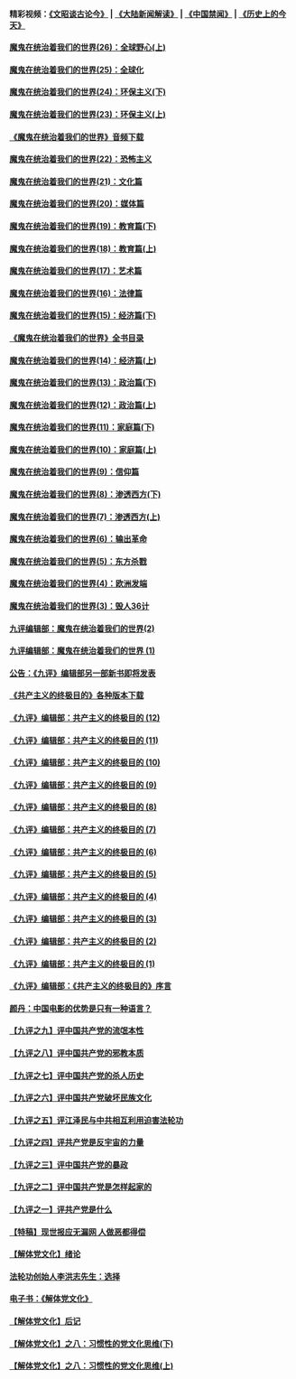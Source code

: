 #### 精彩视频：[《文昭谈古论今》](https://github.com/gfw-breaker/wenzhao/blob/master/README.md?t=12151531) | [《大陆新闻解读》](https://github.com/gfw-breaker/ntdtv-comedy/blob/master/README.md?t=12151531) | [《中国禁闻》](https://github.com/gfw-breaker/ntdtv-news/blob/master/README.md?t=12151531) | [《历史上的今天》](https://github.com/gfw-breaker/today-in-history/blob/master/README.md?t=12151531) 

#### [魔鬼在统治着我们的世界(26)：全球野心(上)](../pages/nsc422/n10900318.md?t=12151531) 

#### [魔鬼在统治着我们的世界(25)：全球化](../pages/nsc422/n10788205.md?t=12151531) 

#### [魔鬼在统治着我们的世界(24)：环保主义(下)](../pages/nsc422/n10695307.md?t=12151531) 

#### [魔鬼在统治着我们的世界(23)：环保主义(上)](../pages/nsc422/n10688613.md?t=12151531) 

#### [《魔鬼在统治着我们的世界》音频下载](../pages/nsc422/n10635553.md?t=12151531) 

#### [魔鬼在统治着我们的世界(22)：恐怖主义](../pages/nsc422/n10614727.md?t=12151531) 

#### [魔鬼在统治着我们的世界(21)：文化篇](../pages/nsc422/n10597706.md?t=12151531) 

#### [魔鬼在统治着我们的世界(20)：媒体篇](../pages/nsc422/n10586579.md?t=12151531) 

#### [魔鬼在统治着我们的世界(19)：教育篇(下)](../pages/nsc422/n10564808.md?t=12151531) 

#### [魔鬼在统治着我们的世界(18)：教育篇(上)](../pages/nsc422/n10526970.md?t=12151531) 

#### [魔鬼在统治着我们的世界(17)：艺术篇](../pages/nsc422/n10499093.md?t=12151531) 

#### [魔鬼在统治着我们的世界(16)：法律篇](../pages/nsc422/n10485969.md?t=12151531) 

#### [魔鬼在统治着我们的世界(15)：经济篇(下)](../pages/nsc422/n10469975.md?t=12151531) 

#### [《魔鬼在统治着我们的世界》全书目录](../pages/nsc422/n10464261.md?t=12151531) 

#### [魔鬼在统治着我们的世界(14)：经济篇(上)](../pages/nsc422/n10457370.md?t=12151531) 

#### [魔鬼在统治着我们的世界(13)：政治篇(下)](../pages/nsc422/n10448270.md?t=12151531) 

#### [魔鬼在统治着我们的世界(12)：政治篇(上)](../pages/nsc422/n10444576.md?t=12151531) 

#### [魔鬼在统治着我们的世界(11)：家庭篇(下)](../pages/nsc422/n10440961.md?t=12151531) 

#### [魔鬼在统治着我们的世界(10)：家庭篇(上)](../pages/nsc422/n10435448.md?t=12151531) 

#### [魔鬼在统治着我们的世界(9)：信仰篇](../pages/nsc422/n10432159.md?t=12151531) 

#### [魔鬼在统治着我们的世界(8)：渗透西方(下)](../pages/nsc422/n10429603.md?t=12151531) 

#### [魔鬼在统治着我们的世界(7)：渗透西方(上)](../pages/nsc422/n10426013.md?t=12151531) 

#### [魔鬼在统治着我们的世界(6)：输出革命](../pages/nsc422/n10421536.md?t=12151531) 

#### [魔鬼在统治着我们的世界(5)：东方杀戮](../pages/nsc422/n10417707.md?t=12151531) 

#### [魔鬼在统治着我们的世界(4)：欧洲发端](../pages/nsc422/n10414890.md?t=12151531) 

#### [魔鬼在统治着我们的世界(3)：毁人36计](../pages/nsc422/n10411583.md?t=12151531) 

#### [九评编辑部：魔鬼在统治着我们的世界(2)](../pages/nsc422/n10410036.md?t=12151531) 

#### [九评编辑部：魔鬼在统治着我们的世界 (1)](../pages/nsc422/n10406825.md?t=12151531) 

#### [公告：《九评》编辑部另一部新书即将发表](../pages/nsc422/n10405104.md?t=12151531) 

#### [《共产主义的终极目的》各种版本下载](../pages/nsc422/n10022138.md?t=12151531) 

#### [《九评》编辑部：共产主义的终极目的 (12)](../pages/nsc422/n9933272.md?t=12151531) 

#### [《九评》编辑部：共产主义的终极目的 (11)](../pages/nsc422/n9924973.md?t=12151531) 

#### [《九评》编辑部：共产主义的终极目的 (10)](../pages/nsc422/n9920883.md?t=12151531) 

#### [《九评》编辑部：共产主义的终极目的 (9)](../pages/nsc422/n9916363.md?t=12151531) 

#### [《九评》编辑部：共产主义的终极目的 (8)](../pages/nsc422/n9912488.md?t=12151531) 

#### [《九评》编辑部：共产主义的终极目的 (7)](../pages/nsc422/n9901176.md?t=12151531) 

#### [《九评》编辑部：共产主义的终极目的 (6)](../pages/nsc422/n9899359.md?t=12151531) 

#### [《九评》编辑部：共产主义的终极目的 (5)](../pages/nsc422/n9893174.md?t=12151531) 

#### [《九评》编辑部：共产主义的终极目的 (4)](../pages/nsc422/n9891246.md?t=12151531) 

#### [《九评》编辑部：共产主义的终极目的 (3)](../pages/nsc422/n9879879.md?t=12151531) 

#### [《九评》编辑部：共产主义的终极目的 (2)](../pages/nsc422/n9876205.md?t=12151531) 

#### [《九评》编辑部：共产主义的终极目的 (1)](../pages/nsc422/n9865857.md?t=12151531) 

#### [《九评》编辑部：《共产主义的终极目的》序言](../pages/nsc422/n9862666.md?t=12151531) 

#### [颜丹：中国电影的优势是只有一种语言？](../pages/nsc422/n9583062.md?t=12151531) 

#### [【九评之九】评中国共产党的流氓本性](../pages/nsc422/n737542.md?t=12151531) 

#### [【九评之八】评中国共产党的邪教本质](../pages/nsc422/n735942.md?t=12151531) 

#### [【九评之七】评中国共产党的杀人历史](../pages/nsc422/n733806.md?t=12151531) 

#### [【九评之六】评中国共产党破坏民族文化](../pages/nsc422/n731667.md?t=12151531) 

#### [【九评之五】评江泽民与中共相互利用迫害法轮功](../pages/nsc422/n730058.md?t=12151531) 

#### [【九评之四】评共产党是反宇宙的力量](../pages/nsc422/n727814.md?t=12151531) 

#### [【九评之三】评中国共产党的暴政](../pages/nsc422/n725597.md?t=12151531) 

#### [【九评之二】评中国共产党是怎样起家的](../pages/nsc422/n723946.md?t=12151531) 

#### [【九评之一】评共产党是什么](../pages/nsc422/n722529.md?t=12151531) 

#### [【特稿】现世报应无漏网 人做恶都得偿](../pages/nsc422/n4215167.md?t=12151531) 

#### [【解体党文化】绪论](../pages/nsc422/n1449356.md?t=12151531) 

#### [法轮功创始人李洪志先生：选择](../pages/nsc422/n3580738.md?t=12151531) 

#### [电子书：《解体党文化》](../pages/nsc422/n1573484.md?t=12151531) 

#### [【解体党文化】后记](../pages/nsc422/n1531999.md?t=12151531) 

#### [【解体党文化】之八：习惯性的党文化思维(下)](../pages/nsc422/n1526477.md?t=12151531) 

#### [【解体党文化】之八：习惯性的党文化思维(上)](../pages/nsc422/n1520631.md?t=12151531) 

